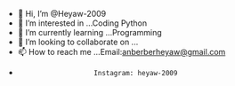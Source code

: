 - 👋 Hi, I’m @Heyaw-2009
- 👀 I’m interested in ...Coding Python
- 🌱 I’m currently learning ...Programming
- 💞️ I’m looking to collaborate on ...
- 📫 How to reach me ...Email:anberberheyaw@gmail.com
-                        Instagram: heyaw-2009

<!---
Heyaw-2009/Heyaw-2009 is a ✨ special ✨ repository because its `README.md` (this file) appears on your GitHub profile.
You can click the Preview link to take a look at your changes.
--->
